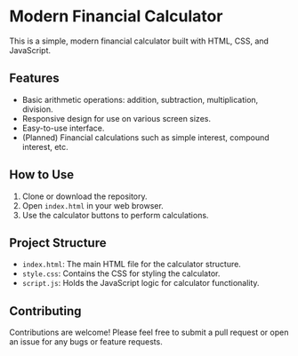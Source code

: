 # Modern Financial Calculator

This is a simple, modern financial calculator built with HTML, CSS, and JavaScript.

## Features

*   Basic arithmetic operations: addition, subtraction, multiplication, division.
*   Responsive design for use on various screen sizes.
*   Easy-to-use interface.
*   (Planned) Financial calculations such as simple interest, compound interest, etc.

## How to Use

1.  Clone or download the repository.
2.  Open `index.html` in your web browser.
3.  Use the calculator buttons to perform calculations.

## Project Structure

*   `index.html`: The main HTML file for the calculator structure.
*   `style.css`: Contains the CSS for styling the calculator.
*   `script.js`: Holds the JavaScript logic for calculator functionality.

## Contributing

Contributions are welcome! Please feel free to submit a pull request or open an issue for any bugs or feature requests. 